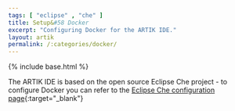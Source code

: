 ```yaml
---
tags: [ "eclipse" , "che" ]
title: Setup&#58 Docker
excerpt: "Configuring Docker for the ARTIK IDE."
layout: artik
permalink: /:categories/docker/
---
```

{% include base.html %}

The ARTIK IDE is based on the open source Eclipse Che project - to configure Docker you can refer to the [Eclipse Che configuration page]({{base}}{{site.links["setup-configuration"]}}#docker){:target="_blank"}
